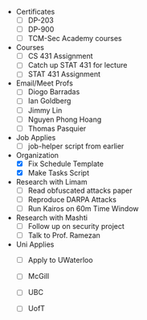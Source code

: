 - Certificates
  - [ ] DP-203
  - [ ] DP-900
  - [ ] TCM-Sec Academy courses

- Courses
  - [ ] CS 431 Assignment
  - [ ] Catch up STAT 431 for lecture
  - [ ] STAT 431 Assignment

- Email/Meet Profs
  - [ ] Diogo Barradas
  - [ ] Ian Goldberg
  - [ ] Jimmy Lin
  - [ ] Nguyen Phong Hoang
  - [ ] Thomas Pasquier

- Job Applies
  - [ ] job-helper script from earlier

- Organization
  - [X] Fix Schedule Template
  - [X] Make Tasks Script

- Research with Limam
  - [ ] Read obfuscated attacks paper
  - [ ] Reproduce DARPA Attacks
  - [ ] Run Kairos on 60m Time Window

- Research with Mashti
  - [ ] Follow up on security project
  - [ ] Talk to Prof. Ramezan

- Uni Applies
  - [ ] Apply to UWaterloo
  - [ ] McGill
  - [ ] UBC
  - [ ] UofT

